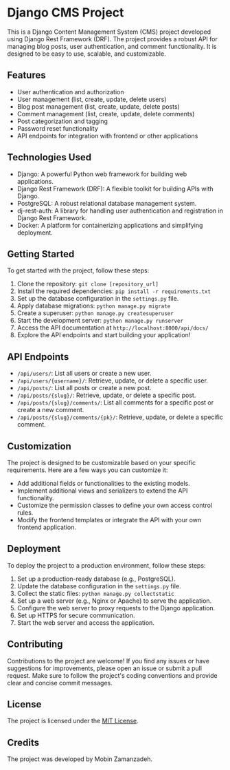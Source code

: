 # Django CMS Project

This is a Django Content Management System (CMS) project developed using Django Rest Framework (DRF). The project provides a robust API for managing blog posts, user authentication, and comment functionality. It is designed to be easy to use, scalable, and customizable.

## Features

- User authentication and authorization
- User management (list, create, update, delete users)
- Blog post management (list, create, update, delete posts)
- Comment management (list, create, update, delete comments)
- Post categorization and tagging
- Password reset functionality
- API endpoints for integration with frontend or other applications

## Technologies Used

- Django: A powerful Python web framework for building web applications.
- Django Rest Framework (DRF): A flexible toolkit for building APIs with Django.
- PostgreSQL: A robust relational database management system.
- dj-rest-auth: A library for handling user authentication and registration in Django Rest Framework.
- Docker: A platform for containerizing applications and simplifying deployment.

## Getting Started

To get started with the project, follow these steps:

1. Clone the repository: `git clone [repository_url]`
2. Install the required dependencies: `pip install -r requirements.txt`
3. Set up the database configuration in the `settings.py` file.
4. Apply database migrations: `python manage.py migrate`
5. Create a superuser: `python manage.py createsuperuser`
6. Start the development server: `python manage.py runserver`
7. Access the API documentation at `http://localhost:8000/api/docs/`
8. Explore the API endpoints and start building your application!

## API Endpoints

- `/api/users/`: List all users or create a new user.
- `/api/users/{username}/`: Retrieve, update, or delete a specific user.
- `/api/posts/`: List all posts or create a new post.
- `/api/posts/{slug}/`: Retrieve, update, or delete a specific post.
- `/api/posts/{slug}/comments/`: List all comments for a specific post or create a new comment.
- `/api/posts/{slug}/comments/{pk}/`: Retrieve, update, or delete a specific comment.

## Customization

The project is designed to be customizable based on your specific requirements. Here are a few ways you can customize it:

- Add additional fields or functionalities to the existing models.
- Implement additional views and serializers to extend the API functionality.
- Customize the permission classes to define your own access control rules.
- Modify the frontend templates or integrate the API with your own frontend application.

## Deployment

To deploy the project to a production environment, follow these steps:

1. Set up a production-ready database (e.g., PostgreSQL).
2. Update the database configuration in the `settings.py` file.
3. Collect the static files: `python manage.py collectstatic`
4. Set up a web server (e.g., Nginx or Apache) to serve the application.
5. Configure the web server to proxy requests to the Django application.
6. Set up HTTPS for secure communication.
7. Start the web server and access the application.

## Contributing

Contributions to the project are welcome! If you find any issues or have suggestions for improvements, please open an issue or submit a pull request. Make sure to follow the project's coding conventions and provide clear and concise commit messages.

## License

The project is licensed under the [MIT License](LICENSE).

## Credits

The project was developed by Mobin Zamanzadeh.
